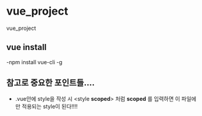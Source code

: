 # vue_project
vue_project

## vue install
  -npm install vue-cli -g

## 참고로 중요한 포인트들....
  - .vue안에 style을 작성 시  <style **scoped**> 처럼 **scoped** 를 입력하면 이 파일에만 적용되는 style이 된다!!!!
